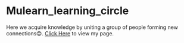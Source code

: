 # Mulearn_learning_circle
Here we acquire knowledge by uniting a group of people forming new connections😊.
[Click Here]("https://gokuljdev.github.io/mulearn_learning_circle/") to view my page.
